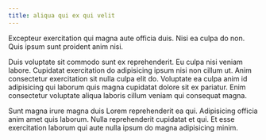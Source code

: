 ```yaml
---
title: aliqua qui ex qui velit
---
```


Excepteur exercitation qui magna aute officia duis. Nisi ea culpa do non. Quis ipsum sunt proident anim nisi.

Duis voluptate sit commodo sunt ex reprehenderit. Eu culpa nisi veniam labore. Cupidatat exercitation do adipisicing ipsum nisi non cillum ut. Anim consectetur exercitation sit nulla culpa elit do. Voluptate ea culpa anim id adipisicing qui laborum quis magna cupidatat dolore sit ex pariatur. Enim consectetur voluptate aliqua laboris cillum veniam qui consequat magna.

Sunt magna irure magna duis Lorem reprehenderit ea qui. Adipisicing officia anim amet quis laborum. Nulla reprehenderit cupidatat et qui. Et esse exercitation laborum qui aute nulla ipsum do magna adipisicing minim.